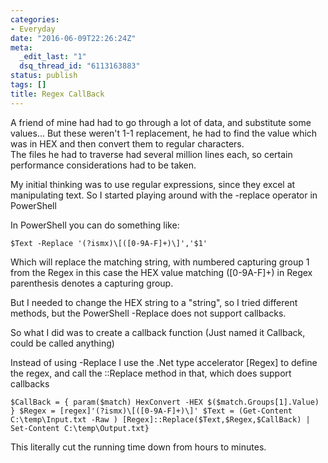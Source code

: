 ```yaml
---
categories:
- Everyday
date: "2016-06-09T22:26:24Z"
meta:
  _edit_last: "1"
  dsq_thread_id: "6113163883"
status: publish
tags: []
title: Regex CallBack
---
```

A friend of mine had had to go through a lot of data, and substitute some values... But these weren't 1-1 replacement, he had to find the value which was in HEX and then convert them to regular characters.  
The files he had to traverse had several million lines each, so certain performance considerations had to be taken.

My initial thinking was to use regular expressions, since they excel at manipulating text. So I started playing around with the -replace operator in PowerShell

In PowerShell you can do something like:

```
$Text -Replace '(?ismx)\[([0-9A-F]+)\]','$1'
```

Which will replace the matching string, with numbered capturing group 1 from the Regex in this case the HEX value matching ([0-9A-F]+) in Regex parenthesis denotes a capturing group.

But I needed to change the HEX string to a "string", so I tried different methods, but the PowerShell -Replace does not support callbacks.

So what I did was to create a callback function (Just named it Callback, could be called anything)

Instead of using -Replace I use the .Net type accelerator [Regex] to define the regex, and call the ::Replace method in that, which does support callbacks

```
$CallBack = { param($match) HexConvert -HEX $($match.Groups[1].Value) } $Regex = [regex]'(?ismx)\[([0-9A-F]+)\]' $Text = (Get-Content C:\temp\Input.txt -Raw ) [Regex]::Replace($Text,$Regex,$CallBack) | Set-Content C:\temp\Output.txt}
```

This literally cut the running time down from hours to minutes.

